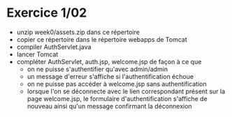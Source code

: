 # Exercice 1/02

* unzip week0/assets.zip dans ce répertoire
* copier ce répertoire dans le répertoire webapps de Tomcat
* compiler AuthServlet.java
* lancer Tomcat
* compléter AuthServlet, auth.jsp, welcome.jsp de façon à ce que
  * on ne puisse s'authentifier qu'avec admin/admin
  * un message d'erreur s'affiche si l'authentification échoue
  * on ne puisse pas accéder à welcome.jsp sans authentification
  * lorsque l'on se déconnecte avec le lien correspondant présent sur la page welcome.jsp, le formulaire d'authentification s'affiche de nouveau ainsi qu'un message confirmant la déconnexion
